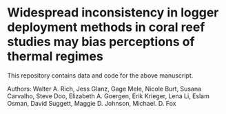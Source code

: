 # Widespread inconsistency in logger deployment methods in coral reef studies may bias perceptions of thermal regimes

This repository contains data and code for the above manuscript.

Authors: Walter A. Rich, Jess Glanz, Gage Mele, Nicole Burt, Susana Carvalho, Steve Doo, Elizabeth A. Goergen, Erik Krieger, Lena Li, Eslam Osman, David Suggett, Maggie D. Johnson, Michael. D. Fox

